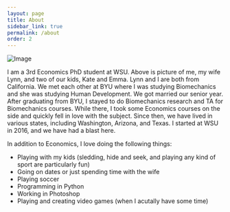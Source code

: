 ```yaml
---
layout: page
title: About
sidebar_link: true
permalink: /about
order: 2
---
```


![Image](../../assets/img/family.jpg)

I am a 3rd Economics PhD student at WSU. Above is picture of me, my wife Lynn, and two of our kids, Kate and Emma. Lynn and I are both from California. We met each other at BYU where I was studying Biomechanics and she was studying Human Development. We got married our senior year. After graduating from BYU, I stayed to do Biomechanics research and TA for Biomechanics courses. While there, I took some Economics courses on the side and quickly fell in love with the subject. Since then, we have lived in various states, including Washington, Arizona, and Texas. I started at WSU in 2016, and we have had a blast here.

In addition to Economics, I love doing the following things:
- Playing with my kids (sledding, hide and seek, and playing any kind of sport are particularly fun)
- Going on dates or just spending time with the wife
- Playing soccer
- Programming in Python
- Working in Photoshop
- Playing and creating video games (when I acutally have some time)
